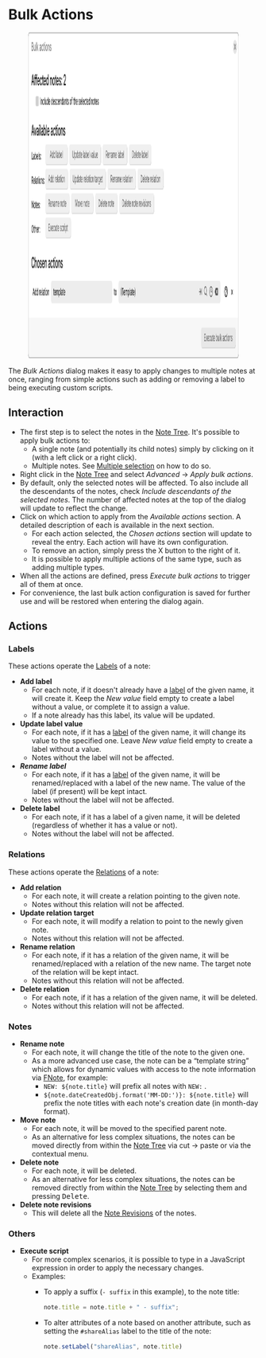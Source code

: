 # Bulk Actions
<figure class="image"><img style="aspect-ratio:1425/654;" src="Bulk Actions_image.png" width="1425" height="654"></figure>

The _Bulk Actions_ dialog makes it easy to apply changes to multiple notes at once, ranging from simple actions such as adding or removing a label to being executing custom scripts.

## Interaction

*   The first step is to select the notes in the <a class="reference-link" href="../Basic%20Concepts%20and%20Features/UI%20Elements/Note%20Tree.md">Note Tree</a>. It's possible to apply bulk actions to:
    *   A single note (and potentially its child notes) simply by clicking on it (with a left click or a right click).
    *   Multiple notes. See <a class="reference-link" href="../Basic%20Concepts%20and%20Features/UI%20Elements/Note%20Tree/Multiple%20selection.md">Multiple selection</a> on how to do so.
*   Right click in the <a class="reference-link" href="../Basic%20Concepts%20and%20Features/UI%20Elements/Note%20Tree.md">Note Tree</a> and select _Advanced_ → _Apply bulk actions_.
*   By default, only the selected notes will be affected. To also include all the descendants of the notes, check _Include descendants of the selected notes_. The number of affected notes at the top of the dialog will update to reflect the change.
*   Click on which action to apply from the _Available actions_ section. A detailed description of each is available in the next section.
    *   For each action selected, the _Chosen actions_ section will update to reveal the entry. Each action will have its own configuration.
    *   To remove an action, simply press the X button to the right of it.
    *   It is possible to apply multiple actions of the same type, such as adding multiple types.
*   When all the actions are defined, press _Execute bulk actions_ to trigger all of them at once.
*   For convenience, the last bulk action configuration is saved for further use and will be restored when entering the dialog again.

## Actions

### Labels

These actions operate the <a class="reference-link" href="Attributes/Labels.md">Labels</a> of a note:

*   **Add label**
    *   For each note, if it doesn't already have a [label](Attributes/Labels.md) of the given name, it will create it. Keep the _New value_ field empty to create a label without a value, or complete it to assign a value.
    *   If a note already has this label, its value will be updated.
*   **Update label value**
    *   For each note, if it has a [label](Attributes/Labels.md) of the given name, it will change its value to the specified one. Leave _New value_ field empty to create a label without a value.
    *   Notes without the label will not be affected.
*   _**Rename label**_
    *   For each note, if it has a [label](Attributes/Labels.md) of the given name, it will be renamed/replaced with a label of the new name. The value of the label (if present) will be kept intact.
    *   Notes without the label will not be affected.
*   **Delete label**
    *   For each note, if it has a label of a given name, it will be deleted (regardless of whether it has a value or not).
    *   Notes without the label will not be affected.

### Relations

These actions operate the <a class="reference-link" href="Attributes/Relations.md">Relations</a> of a note:

*   **Add relation**
    *   For each note, it will create a relation pointing to the given note.
    *   Notes without this relation will not be affected.
*   **Update relation target**
    *   For each note, it will modify a relation to point to the newly given note.
    *   Notes without this relation will not be affected.
*   **Rename relation**
    *   For each note, if it has a relation of the given name, it will be renamed/replaced with a relation of the new name. The target note of the relation will be kept intact.
    *   Notes without this relation will not be affected.
*   **Delete relation**
    *   For each note, if it has a relation of the given name, it will be deleted.
    *   Notes without this relation will not be affected.

### Notes

*   **Rename note**
    *   For each note, it will change the title of the note to the given one.
    *   As a more advanced use case, the note can be a “template string” which allows for dynamic values with access to the note information via <a class="reference-link" href="../Scripting/Script%20API/Frontend%20API/FNote.md">FNote</a>, for example:
        *   `NEW: ${note.title}` will prefix all notes with `NEW:` .
        *   `${note.dateCreatedObj.format('MM-DD:')}: ${note.title}` will prefix the note titles with each note's creation date (in month-day format).
*   **Move note**
    *   For each note, it will be moved to the specified parent note.
    *   As an alternative for less complex situations, the notes can be moved directly from within the <a class="reference-link" href="../Basic%20Concepts%20and%20Features/UI%20Elements/Note%20Tree.md">Note Tree</a> via cut → paste or via the contextual menu.
*   **Delete note**
    *   For each note, it will be deleted.
    *   As an alternative for less complex situations, the notes can be removed directly from within the <a class="reference-link" href="../Basic%20Concepts%20and%20Features/UI%20Elements/Note%20Tree.md">Note Tree</a> by selecting them and pressing <kbd>Delete</kbd>.
*   **Delete note revisions**
    *   This will delete all the <a class="reference-link" href="../Basic%20Concepts%20and%20Features/Notes/Note%20Revisions.md">Note Revisions</a> of the notes.

### Others

*   **Execute script**
    *   For more complex scenarios, it is possible to type in a JavaScript expression in order to apply the necessary changes.
    *   Examples:
        *   To apply a suffix (`- suffix` in this example), to the note title:
            
            ```javascript
            note.title = note.title + " - suffix";
            ```
        *   To alter attributes of a note based on another attribute, such as setting the `#shareAlias` label to the title of the note:
            
            ```javascript
            note.setLabel("shareAlias", note.title)
            ```